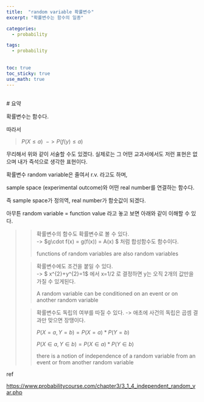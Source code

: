 ```yaml
---
title:  "random variable 확률변수"
excerpt: "확률변수는 함수의 일종"

categories:
  - probability

tags:
  - probability
  
  
toc: true
toc_sticky: true
use_math: true
---
```

<br>
# 요약

확률변수는 함수다.

따라서 

> $P(X\leq a)\ \ -> P(f(y)\leq a)$

무리해서 위와 같이 서술할 수도 있겠다. 실제로는 그 어떤 교과서에서도 저런 표현은 없으며 내가 즉석으로 생각한 표현이다.

확률변수 random variable은 줄여서 r.v. 라고도 하며, 

sample space (experimental outcome)와 어떤 real number를 연결하는 함수다.

즉 sample space가 정의역, real number가 함숫값이 되겠다.

아무튼 random variable = function value 라고 놓고 보면 아래와 같이 이해할 수 있다.

>> 확률변수의 함수도 확률변수로 볼 수 있다. <br>-> $g\cdot f(x) = g(f(x)) = A(x) $ 처럼 합성함수도 함수이다.
>>
>>functions of random variables are also random variables
>
>>확률변수에도 조건을 붙일 수 있다. <br>-> $ x^{2}+y^{2}=1$ 에서 x=1/2 로 결정하면 y는 오직 2개의 값만을 가질 수 있게된다.
>>
>>A random variable can be conditioned on an event or on another random variable
>
>>확률변수도 독립의 여부를 따질 수 있다. -> 애초에 사건의 독립은 곱셈 결과만 맞으면 장땡이다.
>>
>>$P \left( X=a,Y=b \right) = P(X=a)*P(Y=b)$ 
>>
>>$P \left( X\in a,Y\in b \right) = P(X\in a)*P(Y\in b)$
>>
>>there is a notion of independence of a random variable from an event or from another random variable





ref

<https://www.probabilitycourse.com/chapter3/3_1_4_independent_random_var.php>
